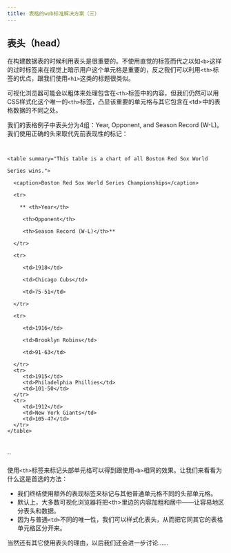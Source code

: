 ```yaml
---
title: 表格的web标准解决方案（三）
---
```

## 表头（head）

在构建数据表的时候利用表头是很重要的。不使用直觉的标签而代之以如`<b>`这样的过时标签来在视觉上暗示用户这个单元格是重要的，反之我们可以利用`<th>`标签的优点，跟我们使用`<h1>`这类的标题很类似。

可视化浏览器可能会以粗体来处理包含在`<th>`标签中的内容，但我们仍然可以用CSS样式化这个唯一的`<th>`标签，凸显该重要的单元格与其它包含在<td\>中的表格数据的不同之处。

我们的表格例子中表头分为4组：Year, Opponent, and Season Record (W-L)。我们使用正确的头来取代先前表现性的标记：  

`
`

    <table summary="This table is a chart of all Boston Red Sox World

    Series wins.">

      <caption>Boston Red Sox World Series Championships</caption>

      <tr>

        ** <th>Year</th>

         <th>Opponent</th>

         <th>Season Record (W-L)</th>**

      </tr>

      <tr>

         <td>1918</td>

         <td>Chicago Cubs</td>

         <td>75-51</td>

      </tr>

      <tr>

         <td>1916</td>

         <td>Brooklyn Robins</td>

         <td>91-63</td>

      </tr>
      <tr>
         <td>1915</td>
         <td>Philadelphia Phillies</td>
         <td>101-50</td>
      </tr>
      <tr>
         <td>1912</td>
         <td>New York Giants</td>
         <td>105-47</td>
      </tr>
    </table>

`
`

``

使用`<th>`标签来标记头部单元格可以得到跟使用`<b>`相同的效果。让我们来看看为什么这是首选的方法：

* 我们终结使用额外的表现标签来标记与其他普通单元格不同的头部单元格。
* 默认上，大多数可视化浏览器将把<th\>里边的内容加粗和居中——让容易地区分表头和数据。
* 因为与普通`<td>`不同的唯一性，我们可以样式化表头，从而把它同其它的表格单元格区分开来。

当然还有其它使用表头的理由，以后我们还会进一步讨论……
